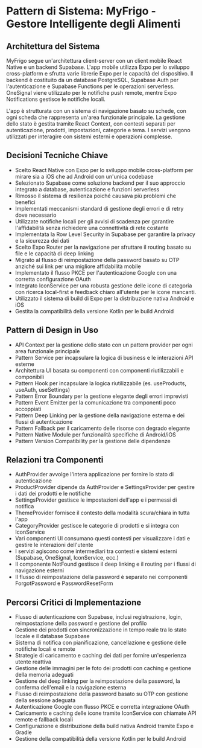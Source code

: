 # Pattern di Sistema: MyFrigo - Gestore Intelligente degli Alimenti

## Architettura del Sistema
MyFrigo segue un'architettura client-server con un client mobile React Native e un backend Supabase. L'app mobile utilizza Expo per lo sviluppo cross-platform e sfrutta varie librerie Expo per le capacità del dispositivo. Il backend è costituito da un database PostgreSQL, Supabase Auth per l'autenticazione e Supabase Functions per le operazioni serverless. OneSignal viene utilizzato per le notifiche push remote, mentre Expo Notifications gestisce le notifiche locali.

L'app è strutturata con un sistema di navigazione basato su schede, con ogni scheda che rappresenta un'area funzionale principale. La gestione dello stato è gestita tramite React Context, con contesti separati per autenticazione, prodotti, impostazioni, categorie e tema. I servizi vengono utilizzati per interagire con sistemi esterni e operazioni complesse.

## Decisioni Tecniche Chiave
- Scelto React Native con Expo per lo sviluppo mobile cross-platform per mirare sia a iOS che ad Android con un'unica codebase
- Selezionato Supabase come soluzione backend per il suo approccio integrato a database, autenticazione e funzioni serverless
- Rimosso il sistema di resilienza poiché causava più problemi che benefici
- Implementati meccanismi standard di gestione degli errori e di retry dove necessario
- Utilizzate notifiche locali per gli avvisi di scadenza per garantire l'affidabilità senza richiedere una connettività di rete costante
- Implementata la Row Level Security in Supabase per garantire la privacy e la sicurezza dei dati
- Scelto Expo Router per la navigazione per sfruttare il routing basato su file e le capacità di deep linking
- Migrato al flusso di reimpostazione della password basato su OTP anziché sui link per una migliore affidabilità mobile
- Implementato il flusso PKCE per l'autenticazione Google con una corretta configurazione OAuth
- Integrato IconService per una robusta gestione delle icone di categoria con ricerca local-first e feedback chiaro all'utente per le icone mancanti.
- Utilizzato il sistema di build di Expo per la distribuzione nativa Android e iOS
- Gestita la compatibilità della versione Kotlin per le build Android

## Pattern di Design in Uso
- API Context per la gestione dello stato con un pattern provider per ogni area funzionale principale
- Pattern Service per incapsulare la logica di business e le interazioni API esterne
- Architettura UI basata su componenti con componenti riutilizzabili e componibili
- Pattern Hook per incapsulare la logica riutilizzabile (es. useProducts, useAuth, useSettings)
- Pattern Error Boundary per la gestione elegante degli errori imprevisti
- Pattern Event Emitter per la comunicazione tra componenti poco accoppiati
- Pattern Deep Linking per la gestione della navigazione esterna e dei flussi di autenticazione
- Pattern Fallback per il caricamento delle risorse con degrado elegante
- Pattern Native Module per funzionalità specifiche di Android/iOS
- Pattern Version Compatibility per la gestione delle dipendenze

## Relazioni tra Componenti
- AuthProvider avvolge l'intera applicazione per fornire lo stato di autenticazione
- ProductProvider dipende da AuthProvider e SettingsProvider per gestire i dati dei prodotti e le notifiche
- SettingsProvider gestisce le impostazioni dell'app e i permessi di notifica
- ThemeProvider fornisce il contesto della modalità scura/chiara in tutta l'app
- CategoryProvider gestisce le categorie di prodotti e si integra con IconService
- Vari componenti UI consumano questi contesti per visualizzare i dati e gestire le interazioni dell'utente
- I servizi agiscono come intermediari tra contesti e sistemi esterni (Supabase, OneSignal, IconService, ecc.)
- Il componente NotFound gestisce il deep linking e il routing per i flussi di navigazione esterni
- Il flusso di reimpostazione della password è separato nei componenti ForgotPassword e PasswordResetForm

## Percorsi Critici di Implementazione
- Flusso di autenticazione con Supabase, inclusi registrazione, login, reimpostazione della password e gestione del profilo
- Gestione dei prodotti con sincronizzazione in tempo reale tra lo stato locale e il database Supabase
- Sistema di notifica con pianificazione, cancellazione e gestione delle notifiche locali e remote
- Strategie di caricamento e caching dei dati per fornire un'esperienza utente reattiva
- Gestione delle immagini per le foto dei prodotti con caching e gestione della memoria adeguati
- Gestione del deep linking per la reimpostazione della password, la conferma dell'email e la navigazione esterna
- Flusso di reimpostazione della password basato su OTP con gestione della sessione adeguata
- Autenticazione Google con flusso PKCE e corretta integrazione OAuth
- Caricamento e caching delle icone tramite IconService con chiamate API remote e fallback locali
- Configurazione e distribuzione della build nativa Android tramite Expo e Gradle
- Gestione della compatibilità della versione Kotlin per le build Android